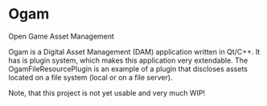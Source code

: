 # Ogam
Open Game Asset Management

Ogam is a Digital Asset Management (DAM) application written in Qt/C++. It has is plugin system, which makes this application very extendable. 
The OgamFileResourcePlugin is an example of a plugin that discloses assets located on a file system (local or on a file server).  
  
Note, that this project is not yet usable and very much WIP!
